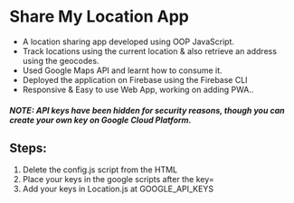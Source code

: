 # Share My Location App

- A location sharing app developed using OOP JavaScript.
- Track locations using the current location & also retrieve an address using the geocodes.
- Used Google Maps API and learnt how to consume it.
- Deployed the application on Firebase using the Firebase CLI
- Responsive & Easy to use Web App, working on adding PWA..

##### NOTE: API keys have been hidden for security reasons, though you can create your own key on Google Cloud Platform. 

## Steps:

1. Delete the config.js script from the HTML
2. Place your keys in the google scripts after the key=
3. Add your keys in Location.js at GOOGLE_API_KEYS
